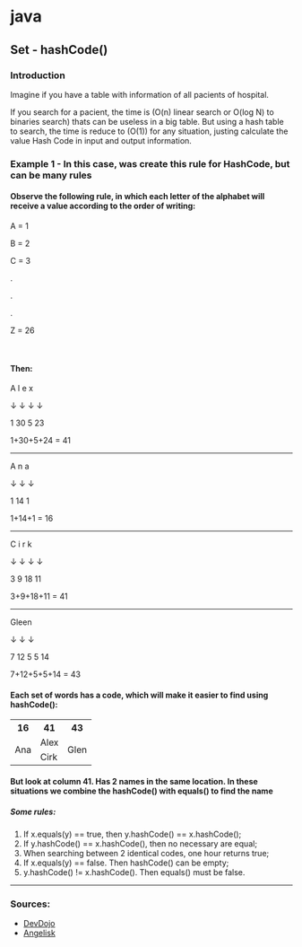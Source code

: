 # java

## Set - hashCode()

### Introduction

<p>
Imagine if you have a table with information of all pacients of hospital.
</p>
<p>
If you search for a pacient, the time is (O(n) linear search or 
O(log N) to binaries search) thats can be useless in a big table. But
using a hash table to search, the time is reduce to (O(1)) for any situation, justing calculate the value Hash Code in input and output information.
</p>

### Example 1 - In this case, was create this rule for HashCode, but can be many rules
#### Observe the following rule, in which each letter of the alphabet will receive a value according to the order of writing:

<p>A = 1</p>
<p>B = 2</p>
<p>C = 3</p>
<p>.</p>
<p>.</p>
<p>.</p>
<p>Z = 26</p>
<br/>

#### Then:

<p>A l  e x</p>
<p>↓ ↓  ↓ ↓</p>
<p>1 30 5 23</p>
<p>1+30+5+24 = 41</p>

<hr/>
<p>A n a</p>
<p>↓ ↓ ↓</p>
<p>1 14 1</p>
<p>1+14+1 = 16</p>

<hr/>
<p>C i r k</p>
<p>↓ ↓  ↓ ↓</p>
<p>3 9 18 11</p>
<p>3+9+18+11 = 41</p>

<hr>
<p>Gleen</p>
<p>↓ ↓ ↓</p>
<p>7 12 5 5 14</p>
<p>7+12+5+5+14 = 43</p>

#### Each set of words has a code, which will make it easier to find using hashCode():

<table>
  <tr>
    <th>16</th>
    <th>41</th>
    <th>43</th>
  </tr>
  <tr>
    <td rowspan="2">Ana</td>
    <td>Alex</th>
    <td rowspan="2">Glen</td>
  </tr>
  <tr>
    <td>Cirk</td>
  </tr>
</table>

#### But look at column 41. Has 2 names in the same location. In these situations we combine the hashCode() with equals() to find the name

##### Some rules:

<ol>
  <li>If x.equals(y) == true, then y.hashCode() == x.hashCode();</li>
  <li>If y.hashCode() == x.hashCode(), then no necessary are equal;</li>
  <li>When searching between 2 identical codes, one hour returns true;</li>
  <li>If x.equals(y) == false. Then hashCode() can be empty;</li>
  <li>y.hashCode() != x.hashCode(). Then equals() must be false.</li>
 </ol>

<hr/>

### Sources:
<ul>
<li>
  <a href="https://www.youtube.com/watch?v=O0fP8jA4RVA" />DevDojo</a></li>
  <li><a href="https://angeliski.com.br/2014/01/05/equals-e-hashcode/#:~:text=O%20hashCode%20%C3%A9%20uma%20ferramenta,de%20hash%20de%20modo%20correto." />Angelisk</a></li>

</ul>

